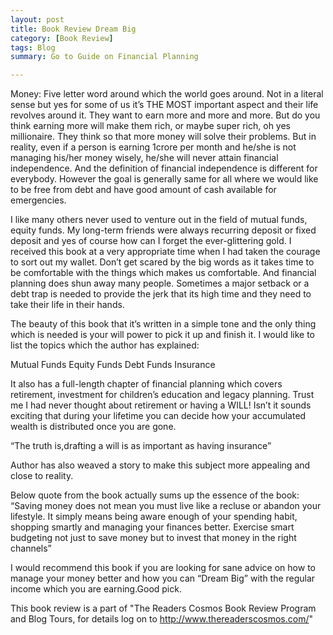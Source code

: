 ```yaml
---
layout: post
title: Book Review Dream Big
category: [Book Review]
tags: Blog
summary: Go to Guide on Financial Planning

---
```


Money: Five letter word around which the world goes around. Not in a literal sense but yes for some of us it’s THE MOST important aspect and their life revolves around it. They want to earn more and more and more. But do you think earning more will make them rich, or maybe super rich, oh yes millionaire. They think so that more money will solve their problems. But in reality, even if a person is earning 1crore per month and he/she is not managing his/her money wisely, he/she will never attain financial independence. And the definition of financial independence is different for everybody. However the goal is generally same for all where we would like to be free from debt and have good amount of cash available for emergencies. 

I like many others never used to venture out in the field of mutual funds, equity funds. My long-term friends were always recurring deposit or fixed deposit and yes of course how can I forget the ever-glittering gold. I received this book at a very appropriate time when I had taken the courage to sort out my wallet. Don’t get scared by the big words as it takes time to be comfortable with the things which makes us comfortable. And financial planning does shun away many people. Sometimes a major setback or a debt trap is needed to provide the jerk that its high time and they need to take their life in their hands.

The beauty of this book that it’s written in a simple tone and the only thing which is needed is your will power to pick it up and finish it. I would like to list the topics which the author has explained:

Mutual Funds
Equity Funds
Debt Funds
Insurance

It also has a full-length chapter of financial planning which covers retirement, investment for children’s education and legacy planning. Trust me I had never thought about retirement or having a WILL! Isn’t it sounds exciting that during your lifetime you can decide how your accumulated wealth is distributed once you are gone.

“The truth is,drafting a will is as important as having insurance”

Author has also weaved a story to make this subject more appealing and close to reality.

Below quote from the book actually sums up the essence of the book:
“Saving money does not mean you must live like a recluse or abandon your lifestyle. It simply means being aware enough of your spending habit, shopping smartly and managing your finances better. Exercise smart budgeting not just to save money but to invest that money in the right channels”

I would recommend this book if you are looking for sane advice on how to manage your money better and how you can “Dream Big” with the regular income which you are earning.Good pick.

This book review is a part of "The Readers Cosmos Book Review Program and Blog Tours, for details log on to http://www.thereaderscosmos.com/"
